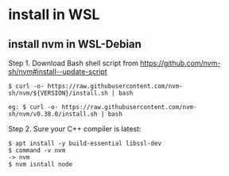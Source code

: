 # install in WSL

## install nvm in WSL-Debian

Step 1. Download Bash shell script from https://github.com/nvm-sh/nvm#install--update-script
```
$ curl -o- https://raw.githubusercontent.com/nvm-sh/nvm/${VERSION}/install.sh | bash

eg: $ curl -o- https://raw.githubusercontent.com/nvm-sh/nvm/v0.38.0/install.sh | bash
```

Step 2. Sure your C++ compiler is latest:

```
$ apt install -y build-essential libssl-dev
$ command -v nvm
-> nvm
$ nvm isntall node
```

